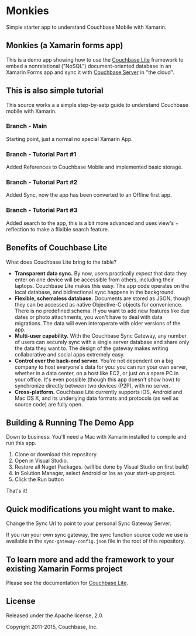 
# Monkies
Simple starter app to understand Couchbase Mobile with Xamarin. 


## Monkies (a Xamarin forms app)
This is a demo app showing how to use the [Couchbase Lite][CBL] framework to embed a nonrelational ("NoSQL") document-oriented database in an Xamarin Forms app and sync it with [Couchbase Server][CBS] in "the cloud".

## This is also simple tutorial 
This source works a a simple step-by-setp guide to understand Couchbase mobile with Xamarin.

### Branch - Main
Starting point, just a normal no special Xamarin App.

### Branch - Tutorial Part #1
Added References to Couchbase Mobile and implemented basic storage.

### Branch - Tutorial Part #2
Added Sync, now the app has been converted to an Offline first app.

### Branch - Tutorial Part #3
Added search to the app, this is a bit more advanced and uses view's + reflection to make a flixible search feature.


## Benefits of Couchbase Lite

What does Couchbase Lite bring to the table?

* **Transparent data sync.** By now, users practically _expect_ that data they enter on one device will be accessible from others, including their laptops. Couchbase Lite makes this easy. The app code operates on the local database, and bidirectional sync happens in the background.
* **Flexible, schemaless database.** Documents are stored as JSON, though they can be accessed as native Objective-C objects for convenience. There is no predefined schema. If you want to add new features like due dates or photo attachments, you won't have to deal with data migrations. The data will even interoperate with older versions of the app.
* **Multi-user capability.** With the Couchbase Sync Gateway, any number of users can securely sync with a single server database and share only the data they want to. The design of the gateway makes writing collaborative and social apps extremely easy.
* **Control over the back-end server.** You're not dependent on a big company to host everyone's data for you: you can run your own server, whether in a data center, on a host like EC2, or just on a spare PC in your office. It's even possible (though this app doesn't show how) to synchronize directly between two devices (P2P), with no server.
* **Cross-platform.** Couchbase Lite currently supports iOS, Android and Mac OS X, and its underlying data formats and protocols (as well as source code) are fully open.


## Building & Running The Demo App

Down to business: You'll need a Mac with Xamarin installed to compile and run this app.

1. Clone or download this repository.
2. Open in Visual Studio.
3. Restore all Nuget Packages. (will be done by Visual Studio on first build)
4. In Solution Manager, select Android or Ios as your start-up project.
6. Click the Run button

That's it! 

## Quick modifications you might want to make.
Change the Sync Url to point to your personal Sync Gateway Server.

If you run your own sync gateway, the sync function source code we use is available in the `sync-gateway-config.json` file in the root of this repository.

## To learn more and add the framework to your existing Xamarin Forms project

Please see the documentation for [Couchbase Lite][CBL].


## License

Released under the Apache license, 2.0.

Copyright 2011-2015, Couchbase, Inc.


[CBL]: https://github.com/couchbase/Couchbase-Lite-iOS/
[CBS]: http://www.couchbase.com/couchbase-server/overview
[TODO_PHONEGAP]: https://github.com/couchbaselabs/TodoLite-PhoneGap
[LIST]: https://groups.google.com/group/mobile-couchbase
[CBL_DOWNLOAD]: http://www.couchbase.com/download#cb-mobile
[CBL_BUILD]: https://github.com/couchbase/couchbase-lite-ios/wiki/Building-Couchbase-Lite
